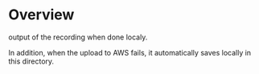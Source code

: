# Overview
output of the recording when done localy.

In addition, when the upload to AWS fails, it automatically saves locally in this directory.